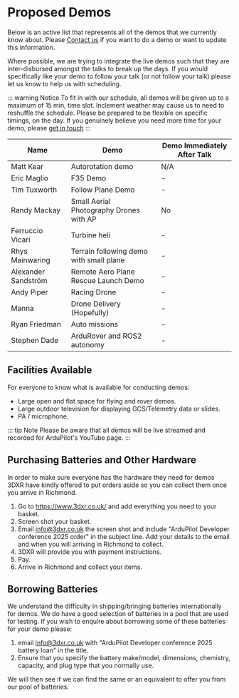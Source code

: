 # Proposed Demos

Below is an active list that represents all of the demos that we currently know about. Please [Contact us](/help_and_contact) if you want to do a demo or want to update this information.

Where possible, we are trying to integrate the live demos such that they are inter-disbursed amongst the talks to break up the days. If you would specifically like your demo to follow your talk (or not follow your talk) please let us know to help us with scheduling.

::: warning Notice
To fit in with our schedule, all demos will be given up to a maximum of 15 min, time slot. Inclement weather may cause us to need to reshuffle the schedule. Please be prepared to be flexible on specific timings, on the day. If you genuinely believe you need more time for your demo, please [get in touch](/help_and_contact)
:::

<!-- cspell:disable -->

| Name                | Demo                                    | Demo Immediately After Talk |
| ------------------- | --------------------------------------- | --------------------------- |
| Matt Kear           | Autorotation demo                       | N/A                         |
| Eric Maglio         | F35 Demo                                | -                           |
| Tim Tuxworth        | Follow Plane Demo                       | -                           |
| Randy Mackay        | Small Aerial Photography Drones with AP | No                          |
| Ferruccio Vicari    | Turbine heli                            | -                           |
| Rhys Mainwaring     | Terrain following demo with small plane | -                           |
| Alexander Sandström | Remote Aero Plane Rescue Launch Demo    | -                           |
| Andy Piper          | Racing Drone                            | -                           |
| Manna               | Drone Delivery (Hopefully)              | -                           |
| Ryan Friedman       | Auto missions                           | -                           |
| Stephen Dade        | ArduRover and ROS2 autonomy             | -                           |

<!-- cspell:enable -->

## Facilities Available

For everyone to know what is available for conducting demos:

- Large open and flat space for flying and rover demos.
- Large outdoor television for displaying GCS/Telemetry data or slides.
- PA / microphone.

::: tip Note
Please be aware that all demos will be live streamed and recorded for ArduPilot's YouTube page.
:::

## Purchasing Batteries and Other Hardware

In order to make sure everyone has the hardware they need for demos 3DXR have kindly offered to put orders aside so you can collect them once you arrive in Richmond.

1. Go to https://www.3dxr.co.uk/ and add everything you need to your basket.
2. Screen shot your basket.
3. Email info@3dxr.co.uk the screen shot and include "ArduPilot Developer conference 2025 order" in the subject line. Add your details to the email and when you will arriving in Richmond to collect.
4. 3DXR will provide you with payment instructions.
5. Pay.
6. Arrive in Richmond and collect your items.

## Borrowing Batteries

We understand the difficulty in shipping/bringing batteries internationally for demos. We do have a good selection of batteries in a pool that are used for testing. If you wish to enquire about borrowing some of these batteries for your demo please:

1. email info@3dxr.co.uk with "ArduPilot Developer conference 2025 battery loan" in the title.
2. Ensure that you specify the battery make/model, dimensions, chemistry, capacity, and plug type that you normally use.

We will then see if we can find the same or an equivalent to offer you from our pool of batteries.
